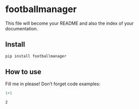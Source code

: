 # footballmanager

<!-- WARNING: THIS FILE WAS AUTOGENERATED! DO NOT EDIT! -->

This file will become your README and also the index of your
documentation.

## Install

``` sh
pip install footballmanager
```

## How to use

Fill me in please! Don’t forget code examples:

``` python
1+1
```

    2
